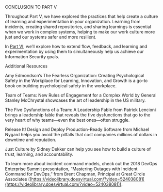 CONCLUSION TO PART V

Throughout Part V, we have explored the practices that help create a culture of learning and experimentation in your organization. Learning from incidents, creating shared repositories, and sharing learnings is essential when we work in complex systems, helping to make our work culture more just and our systems safer and more resilient.

In [Part VI](https://learning.oreilly.com/library/view/the-devops-handbook/9781098182281/47-part-6.xhtml), we’ll explore how to extend flow, feedback, and learning and experimentation by using them to simultaneously help us achieve our Information Security goals.

Additional Resources

Amy Edmondson’s The Fearless Organization: Creating Psychological Safety in the Workplace for Learning, Innovation, and Growth is a go-to book on building psychological safety in the workplace.

Team of Teams: New Rules of Engagement for a Complex World by General Stanley McChrystal showcases the art of leadership in the US military.

The Five Dysfunctions of a Team: A Leadership Fable from Patrick Lencioni brings a leadership fable that reveals the five dysfunctions that go to the very heart of why teams—even the best ones—often struggle.

Release It! Design and Deploy Production-Ready Software from Michael Nygard helps you avoid the pitfalls that cost companies millions of dollars in downtime and reputation.

Just Culture by Sidney Dekker can help you see how to build a culture of trust, learning, and accountability.

To learn more about incident command models, check out the 2018 DevOps Enterprise Summit presentation, “Mastering Outages with Incident Command for DevOps,” from Brent Chapman, Principal at Great Circle Associates ([https://videolibrary.doesvirtual.com/?video=524038081](https://videolibrary.doesvirtual.com/?video=524038081)).
